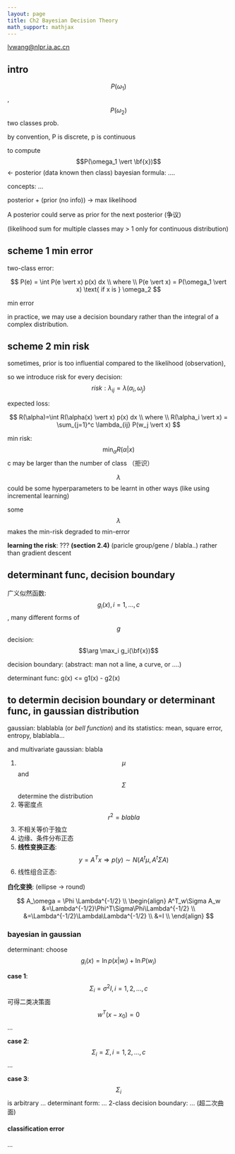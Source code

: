 ```yaml
---
layout: page
title: Ch2 Bayesian Decision Theory
math_support: mathjax
---
```



lvwang@nlpr.ia.ac.cn

## intro

$$P(\omega_1)$$, $$P(\omega_2)$$ two classes prob.

by convention, P is discrete, p is continuous

to compute $$P(\omega_1 \vert \bf{x})$$ <- posterior (data known then class)
bayesian formula: ....

concepts: ...

posterior + (prior (no info)) -> max likelihood

A posterior could serve as prior for the next posterior (争议)

(likelihood sum for multiple classes may > 1 only for continuous distribution)

## scheme 1 min error

two-class error: 

$$
P(e) = \int P(e \vert x) p(x) dx \\
where \\
P(e \vert x) = P(\omega_1 \vert x) \text{ if x is } \omega_2
$$

min error

in practice, we may use a decision boundary rather than the integral of a complex distribution.

## scheme 2 min risk

sometimes, prior is too influential compared to the likelihood (observation),

so we introduce risk for every decision: $$ risk: \lambda_{ij} = \lambda(\alpha_i, \omega_j)$$

expected loss:

$$
R(\alpha)=\int R(\alpha(x) \vert x) p(x) dx \\
where \\
R(\alpha_i \vert x) = \sum_{j=1}^c \lambda_{ij} P(w_j \vert x)
$$

min risk: $$\min_\alpha R(\alpha \vert x) $$ c may be larger than the number of class （拒识）

$$\lambda$$ could be some hyperparameters to be learnt in other ways (like using incremental learning)

some $$\lambda$$ makes the min-risk degraded to min-error

**learning the risk**: ??? **(section 2.4)**
(paricle group/gene / blabla..) rather than gradient descent

## determinant func, decision boundary

广义似然函数: $$g_i(x), i = 1, \dots, c$$, many different forms of $$g$$
decision: $$\arg \max_i g_i(\bf{x})$$

decision boundary: (abstract: man not a line, a curve, or ....)

determinant func: g(x) <= g1(x) - g2(x) 

## to determin decision boundary or determinant func, in gaussian distribution

gaussian: blablabla (or _bell function_)
and its statistics: mean, square error, entropy, blablabla...

and multivariate gaussian: blabla

1. $$\mu$$ and $$\Sigma$$ determine the distribution
2. 等密度点 $$r^2=blabla$$
3. 不相关等价于独立
4. 边缘、条件分布正态
5. **线性变换正态**: $$y=A^Tx \Rightarrow p(y) \sim N(A^t\mu, A^t\Sigma A)$$
6. 线性组合正态:

**白化变换**: (ellipse -> round)

$$
A_\omega = \Phi \Lambda^{-1/2} \\
\begin{align}
A^T_w\Sigma A_w &=\Lambda^{-1/2}\Phi^T\Sigma\Phi\Lambda^{-1/2} \\
&=\Lambda^{-1/2}\Lambda\Lambda^{-1/2} \\
&=I \\
\end{align}
$$

### bayesian in gaussian

determinant: choose $$g_i(x) = \ln p(x|w_i) + \ln P(w_i)$$

**case 1**: $$\Sigma_i=\sigma^2I,i=1,2,\dots,c$$
可得二类决策面 $$w^T(x-x_0)=0$$
...

**case 2**: $$\Sigma_i=\Sigma, i=1,2,\dots,c$$
...

**case 3**: $$\Sigma_i$$ is arbitrary
...
determinant form: ...
2-class decision boundary: ... (超二次曲面)

#### classification error

...



















